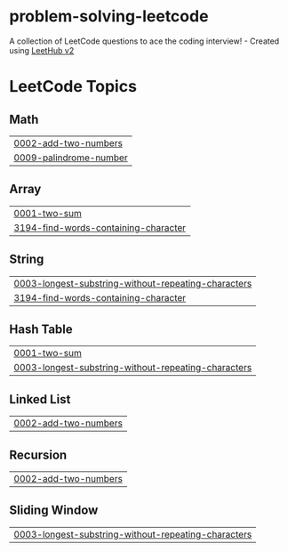 # problem-solving-leetcode
A collection of LeetCode questions to ace the coding interview! - Created using [LeetHub v2](https://github.com/arunbhardwaj/LeetHub-2.0)

<!---LeetCode Topics Start-->
# LeetCode Topics
## Math
|  |
| ------- |
| [0002-add-two-numbers](https://github.com/Loodyy/problem-solving-leetcode/tree/master/0002-add-two-numbers) |
| [0009-palindrome-number](https://github.com/loodyy/problem-solving-leetcode/tree/master/0009-palindrome-number) |
## Array
|  |
| ------- |
| [0001-two-sum](https://github.com/loodyy/problem-solving-leetcode/tree/master/0001-two-sum) |
| [3194-find-words-containing-character](https://github.com/loodyy/problem-solving-leetcode/tree/master/3194-find-words-containing-character) |
## String
|  |
| ------- |
| [0003-longest-substring-without-repeating-characters](https://github.com/Loodyy/problem-solving-leetcode/tree/master/0003-longest-substring-without-repeating-characters) |
| [3194-find-words-containing-character](https://github.com/loodyy/problem-solving-leetcode/tree/master/3194-find-words-containing-character) |
## Hash Table
|  |
| ------- |
| [0001-two-sum](https://github.com/loodyy/problem-solving-leetcode/tree/master/0001-two-sum) |
| [0003-longest-substring-without-repeating-characters](https://github.com/Loodyy/problem-solving-leetcode/tree/master/0003-longest-substring-without-repeating-characters) |
## Linked List
|  |
| ------- |
| [0002-add-two-numbers](https://github.com/Loodyy/problem-solving-leetcode/tree/master/0002-add-two-numbers) |
## Recursion
|  |
| ------- |
| [0002-add-two-numbers](https://github.com/Loodyy/problem-solving-leetcode/tree/master/0002-add-two-numbers) |
## Sliding Window
|  |
| ------- |
| [0003-longest-substring-without-repeating-characters](https://github.com/Loodyy/problem-solving-leetcode/tree/master/0003-longest-substring-without-repeating-characters) |
<!---LeetCode Topics End-->